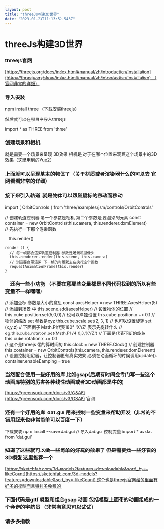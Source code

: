 ```yaml
---
layout: post
title: "threeJs构建3D世界"
date: "2023-01-23T11:13:52.543Z"
---
```

threeJs构建3D世界
=============

### threejs官网

[https://threejs.org/docs/index.html#manual/zh/introduction/Installation](https://threejs.org/docs/index.html#manual/zh/introduction/Installation) （官网非常的详细）

### 导入安装

npm install three （下载安装threejs）

然后就可以在项目中导入threejs 

import \* as THREE from 'three'

### 创建场景和相机

就是需要一个场景来呈现 3D效果 相机是 对于在哪个位置来观察这个场景中的3D效果（这里用到的Vue2）

<script>
import \* as THREE from 'three'
export default {
     camera: null,  //相机对象
      scene: null,  //场景对象
      renderer: null,  //渲染器对象
  mounted () {
    this.init()
  },
  methods: {
    init () {
      // 先创建一个场景 
      this.scene = new THREE.Scene();
      // 创建一个相机
      this.camera = new THREE.PerspectiveCamera(
        // 第一个参数是角度 75°
        75,
        // 第二个参数传入宽高比 
        // window.innerWidth / window.innerHeight,
        600 / 600,
        // 近端
        0.1,
        // 远端
        1000
      )
      // 创建相机定位 set 设置相机位置 x y z
      this.camera.position.set(0, 0, 10)
      // 把相机添加到场景
      this.scene.add(this.camera)
      // 创建一个物体   参数是宽高比 一样的大小
      const cubeGeometry = new THREE.BoxGeometry(1, 1, 1)
      // 创建物体材质
      const cubeMaterial = new THREE.MeshBasicMaterial({ color: 0Xffff00 })
      // 根据几何体和材质创建物体 参数一是物体体 参数二是材质
      const cube = new THREE.Mesh(cubeGeometry, cubeMaterial)
      // 将几何体添加到场景 
      this.scene.add(cube)

      //初始化渲染器
      this.renderer = new THREE.WebGLRenderer()
      // 设置渲染的尺寸大小 可以填屏幕大小 参数是宽高
      this.renderer.setSize(600, 600)
      // 其实现在的renderer就是画布 把画板的dom渲染到画布上
      document.querySelector('#container').appendChild(this.renderer.domElement)
      // 使用渲染器 通过相机将场景渲染出来
      this.renderer.render(this.scene, this.camera)
    }
  }
}
</script>

### 上面就可以呈现基本的物体了（关于材质或者渲染器什么的可以去 官网看看非常的详细）

### 接下来引入轨道  就是物体可以跟随鼠标的移动而移动

import { OrbitControls } from 'three/examples/jsm/controls/OrbitControls'　

// 创建轨道控制器 第一个参数是相机 第二个参数是 要渲染的元素
 const container = new OrbitControls(this.camera, this.renderer.domElement)  
// 先执行一下那个渲染函数

   this.render()

    render () {
      // 每一帧都会渲染轨道控制器 参数是场景和摄像头
      this.renderer.render(this.scene, this.camera)
      // 浏览器自带渲染 下一帧的时候就去在执行这个函数
      requestAnimationFrame(this.render)
    }

### 　还有一些小功能 （不要在意那些变量都是不同代码找到的所以有些变量不一样嘿嘿）

  //   添加坐标 参数是大小的意思
      const axesHelper = new THREE.AxesHelper(5)
      // 添加到场景 中
      this.scene.add(axesHelper)
 // 设置物体的位置
 // this.cube.position.set(5,0,0)
// 也可以单独设置
      this.cube.position.x += 0.1
  // 物体的缩放 set 参数是xyz
      this.cube.scale.set(2, 3, 1)
   // 也可以设置旋转 set (x,y,z)
   // 下面例子 Math.PI代表180° 'XYZ' 表示先旋转什么
   // eg:this.cube.rotation.set(Math.PI /4 0,0,'XYZ')
    // 下面是代表不断的旋转 
    this.cube.rotation.x += 0.1  
   // 这个是threejs 带的算时间的
      this.clock = new THREE.Clock()
 // 创建控制器
      this.container = new OrbitControls(this.camera, this.renderer.domElement)
      // 设置控制阻尼器，让控制器更有真实效果 必须在动画循坏的时候调用update().
      container.enableDamping = true

### 当然配合使用一些好用的库 比如gsap(后期有时间会专门写一些这个动画库特别的厉害各种线性动画或者3D动画都是牛的)

[https://greensock.com/docs/v3/GSAP](https://greensock.com/docs/v3/GSAP) 官网

### 还有一个好用的库  dat.gui 用来控制一些变量来帮助开发（非常的不错用起来也非常简单可以百度一下）

下载安装 npm install --save dat.gui
// 导入dat.gui 控制变量
import \* as dat from 'dat.gui'

### 知道了这些就可以做一些简单的好玩的效果了 但是需要找一些好看的3D模型 这里推荐一个

[https://sketchfab.com/3d-models?features=downloadable&sort\_by=-likeCount](https://sketchfab.com/3d-models?features=downloadable&sort_by=-likeCount) 这个也是threejs官网给的里面有好多的模型而且特别多免费的 

### 下面代码是gltf 模型和组合gsap 动画 包括模型上面带的动画组成的一个会走的宇航员 （非常有意思可以试试）

<template>
  <div>
    <div id="container" @dblclick="shopOrPlay"></div>
  </div>
</template>

<script>
import \* as THREE from 'three'
// 导入控制器
import { OrbitControls } from 'three/examples/jsm/controls/OrbitControls.js'
// 导入模型
import { GLTFLoader } from 'three/addons/loaders/GLTFLoader.js';
// 导入动画
import gsap from 'gsap'
export default {
  data () {
    return {
      camera: null,  //相机对象
      scene: null,  //场景对象
      renderer: null,  //渲染器对象
      mode: null, // 航天员
      container: null,
      flag: true,
      clock: new THREE.Clock(),
      mixer: '',
      mixers: \[\],
      animate1: null,
      baseZ: 3,
      baseR: 0.7,
      basePY: \-6,
      basePX: \-8,
      baseMixer: null,
      stars: null, //星星
      mon: null,//月球
    };
  },
  mounted () {
    this.init()
  },
  methods: {

    init () {
      // 初始化场景
      this.scene = new THREE.Scene();
      //  设置背景
      // 初始化相机 75度  宽高比 最小0.1 最大2000
      this.camera = new THREE.PerspectiveCamera(75,
        (document.documentElement.offsetWidth || window.innerWidth) / (document.documentElement.offsetHeight || window.innerHeight),
        0.1,
        100000)
      // 设置摄像头位置
      this.camera.position.set(0, 0, 10)
      // // 初始化渲染器
      this.renderer = new THREE.WebGLRenderer({
        // 抗锯齿
        // antialias: true,
        alpha: true // 这个是背景透明色
      })
      // 设置渲染器宽高
      this.renderer.setSize((document.documentElement.offsetWidth || window.innerWidth), (document.documentElement.offsetHeight || window.innerHeight))
      // 实例化控制器
      this.container = new OrbitControls(this.camera, this.renderer.domElement)
      this.container.enableDamping = true

      // 更新摄像头宽高比
      this.camera.aspect = (document.documentElement.offsetWidth || window.innerWidth) / (document.documentElement.offsetHeight || window.innerHeight);
      // // 更新摄像头投影矩阵
      this.camera.updateProjectionMatrix()
      // // 添加相机到场景
      this.scene.add(this.camera);

      // 初始化模型
      const loader = new GLTFLoader();
      // 添加月球
      loader.load('/mon/scene.gltf', (gltf) => {
        this.mon = gltf.scene
        this.mon.scale.set(1500, 1500, 1500)
        this.mon.position.set(0, -12, 0)

        this.scene.add(this.mon);

      }, undefined, function (error) {


      });
      //  创建一个超大球体 半径一千 后面的是经纬度 切分为各60
      const skyGeomtry = new THREE.SphereGeometry(5000, 50, 50)
      // 创建一个纹理
      const skMaterial = new THREE.MeshBasicMaterial({
        side: THREE.DoubleSide, //两面可见
        // 添加纹理 为星河纹理
        map: new THREE.TextureLoader().load('./images/bj.jpg')
      })
      // 把球体翻到里面能看见不然是黑色的 俩面可见就不翻转了
      skyGeomtry.scale(1, 1, 1)
      // 添加材质
      const sky = new THREE.Mesh(skyGeomtry, skMaterial)

      // 添加到场景
      this.scene.add(sky)
      // 创建宇航员
      loader.load('./yuhangyuan/scene.gltf', (gltf) => {
        this.mode = gltf.scene
        this.mode.scale.set(3, 3, 3)
        this.mode.position.set(this.basePX, this.basePY, -90)
        this.mode.rotation.set(0, 0, 0)
        this.mixer = new THREE.AnimationMixer(gltf.scene.children\[0\]);
        this.baseMixer = this.mixer.clipAction(gltf.animations\[0\]).setDuration(1)
        this.baseMixer.play();
        this.animate1 = gsap.to(this.mode.position, {
          z: this.baseZ, duration: 8, onComplete: () => {
            gsap.to(this.mode.rotation, {
              y: this.baseR \* Math.PI, duration: 1,
            })
          },
        })
        this.mixers.push(this.mixer);
        this.scene.add(this.mode);
      }, undefined, (error) \=> {

      });


      // 添加光
      let light2 = new THREE.DirectionalLight(0Xfffff, 0.3)
      light2.position.set(0, 10, 10)

      let light1 \= new THREE.HemisphereLight();
      this.scene.add(light1, light2
      )
      // // 设置渲染器编码
      this.renderer.outputEncoding = THREE.sRGBEncoding;
      // 监听屏幕大小变化修改渲染器的宽高相机比例
      window.addEventListener('resize', this.size)
      // 监听屏幕按键
      window.addEventListener('keyup', this.spacemanMove)
      document.querySelector('#container').appendChild(this.renderer.domElement)
      this.render()
    },
    render () {

      // 在这里设置阻尼感
      this.container.update()
      var delta = this.clock.getDelta();
      for (var i = 0; i < this.mixers.length; i++) { // 重复播放动画
        this.mixers\[i\].update(delta - 0.011);
      }
      this.renderer.render(this.scene, this.camera)
      requestAnimationFrame(this.render)
    },
    size () {
      this.camera.aspect = (document.documentElement.offsetWidth || window.innerWidth) / (document.documentElement.offsetHeight || window.innerHeight);
      this.camera.updateProjectionMatrix()
      this.renderer.setSize((document.documentElement.offsetWidth || window.innerWidth), (document.documentElement.offsetHeight || window.innerHeight))
    },
    // 宇航员移动
    spacemanMove (e) {
      if (!this.animate1) return
      if (!this.animate1.isActive()) {
        if (e.keyCode === 38) {
          this.animate1 = gsap.to(this.mode.position, {
            z: (this.baseZ -= 3)
          })
        }
        if (e.keyCode === 40) {
          this.animate1 = gsap.to(this.mode.position, {
            z: (this.baseZ += 3)
          })
        }
        if (e.keyCode === 37) {
          this.animate1 = gsap.to(this.mode.rotation, {
            y: (this.baseR -= 0.3) \* Math.PI
          })
        }
        if (e.keyCode === 39) {
          this.animate1 = gsap.to(this.mode.rotation, {
            y: (this.baseR += 0.3) \* Math.PI
          })
        }
        if (e.keyCode === 87) {
          this.animate1 = gsap.to(this.mode.position, {
            y: (this.basePY += 2)
          })
        }
        if (e.keyCode === 83) {
          this.animate1 = gsap.to(this.mode.position, {
            y: (this.basePY -= 2)
          })
        }
        if (e.keyCode === 65) {
          this.animate1 = gsap.to(this.mode.position, {
            x: (this.basePX -= 3)
          })
        }
        if (e.keyCode === 68) {
          this.animate1 = gsap.to(this.mode.position, {
            x: (this.basePX += 3)
          })
        }
      }
    },
    shopOrPlay () {
      if (!this.flag) {
        this.flag = true
        this.baseMixer.play()
      } else {
        this.flag = false
        this.animate1 = gsap.to(this.mode.rotation, {
          y: (this.baseR += 2) \* Math.PI,
          yoyo: true,
          duration: 10,
        })
        this.baseMixer.stop()
      }
    }
  },
  beforeDestroy () {
    window.removeEventListener('resize', this.size)
    window.removeEventListener('keyup', this.spacemanMove)
  },
}
</script>
<style scoped lang='scss'>
#container {
  background: url("@/assets/bj1.jpg");
  background\-size: cover;
}
</style>

### 请多多指教